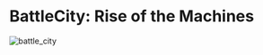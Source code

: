 # BattleCity: Rise of the Machines

![battle_city](https://cloud.githubusercontent.com/assets/24632474/26028460/7b93638e-3829-11e7-9592-8f274b639222.jpg)
